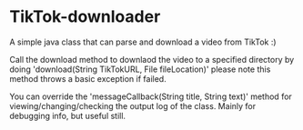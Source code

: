 # TikTok-downloader
A simple java class that can parse and download a video from TikTok :)

Call the download method to downlaod the video to a specified directory
by doing 'download(String TikTokURL, File fileLocation)' please note this
method throws a basic exception if failed.

You can override the 'messageCallback(String title, String text)' method
for viewing/changing/checking the output log of the class. Mainly
for debugging info, but useful still.
